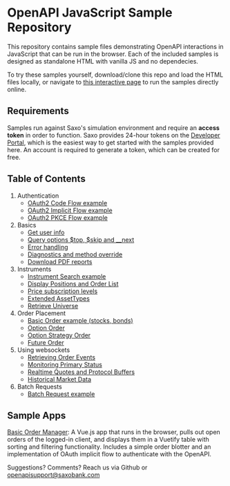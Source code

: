# OpenAPI JavaScript Sample Repository

This repository contains sample files demonstrating OpenAPI interactions in JavaScript that can be run in the browser. Each of the included samples is designed as standalone HTML with vanilla JS and no dependecies.

To try these samples yourself, download/clone this repo and load the HTML files locally, or navigate to [this interactive page](https://saxobank.github.io/openapi-samples-js/) to run the samples directly online.

## Requirements

Samples run against Saxo's simulation environment and require an **access token** in order to function. Saxo provides 24-hour tokens on the [Developer Portal](https://www.developer.saxo/openapi/token/), which is the easiest way to get started with the samples provided here. An account is required to generate a token, which can be created for free.

## Table of Contents

1. Authentication
   - [OAuth2 Code Flow example](authentication/oauth2-code-flow)
   - [OAuth2 Implicit Flow example](authentication/oauth2-implicit-flow)
   - [OAuth2 PKCE Flow example](authentication/oauth2-pkce-flow)
2. Basics
   - [Get user info](basics/user-info)
   - [Query options $top, $skip and \_\_next](basics/query-options)
   - [Error handling](error-handling)
   - [Diagnostics and method override](basics/diagnostics)
   - [Download PDF reports](basics/download-reports)
3. Instruments
   - [Instrument Search example](instruments/instrument-search)
   - [Display Positions and Order List](instruments/display-positions-orders)
   - [Price subscription levels](instruments/entitlements)
   - [Extended AssetTypes](instruments/extended-assettypes)
   - [Retrieve Universe](instruments/instrument-retrieval)
4. Order Placement
   - [Basic Order example (stocks, bonds)](orders/stocks)
   - [Option Order](orders/options)
   - [Option Strategy Order](orders/option-strategies)
   - [Future Order](orders/futures)
5. Using websockets
   - [Retrieving Order Events](websockets/order-events-monitoring)
   - [Monitoring Primary Status](websockets/primary-monitoring)
   - [Realtime Quotes and Protocol Buffers](websockets/realtime-quotes)
   - [Historical Market Data](websockets/historical-market-data)
6. Batch Requests
   - [Batch Request example](batch-request)

## Sample Apps

[Basic Order Manager](sample-apps/basic-order-manager/): A Vue.js app that runs in the browser, pulls out open orders of the logged-in client, and displays them in a Vuetify table with sorting and filtering functionality. Includes a simple order blotter and an implementation of OAuth implicit flow to authenticate with the OpenAPI.

Suggestions? Comments? Reach us via Github or openapisupport@saxobank.com
